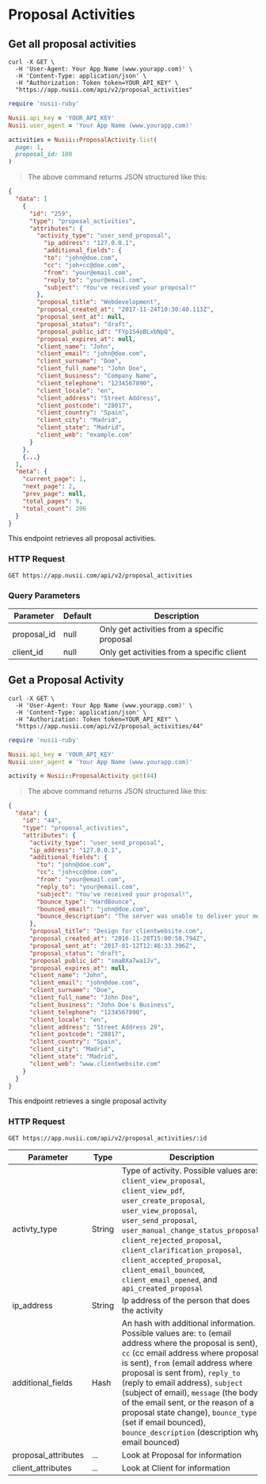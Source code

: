 # Proposal Activities

## Get all proposal activities

```shell
curl -X GET \
  -H 'User-Agent: Your App Name (www.yourapp.com)' \
  -H 'Content-Type: application/json' \
  -H "Authorization: Token token=YOUR_API_KEY" \
  "https://app.nusii.com/api/v2/proposal_activities"
```

```ruby
require 'nusii-ruby'

Nusii.api_key = 'YOUR_API_KEY'
Nusii.user_agent = 'Your App Name (www.yourapp.com)'

activities = Nusii::ProposalActivity.list(
  page: 1,
  proposal_id: 100
)
```

> The above command returns JSON structured like this:

```json
{
  "data": [
    {
      "id": "259",
      "type": "proposal_activities",
      "attributes": {
        "activity_type": "user_send_proposal",
          "ip_address": "127.0.0.1",
          "additional_fields": {
          "to": "john@doe.com",
          "cc": "joh+cc@doe.com",
          "from": "your@email.com",
          "reply_to": "your@email.com",
          "subject": "You've received your proposal!"
        },
        "proposal_title": "Webdevelopment",
        "proposal_created_at": "2017-11-24T10:30:40.113Z",
        "proposal_sent_at": null,
        "proposal_status": "draft",
        "proposal_public_id": "FYp1S4oBLxbNpQ",
        "proposal_expires_at": null,
        "client_name": "John",
        "client_email": "john@doe.com",
        "client_surname": "Doe",
        "client_full_name": "John Doe",
        "client_business": "Company Name",
        "client_telephone": "1234567890",
        "client_locale": "en",
        "client_address": "Street Address",
        "client_postcode": "28017",
        "client_country": "Spain",
        "client_city": "Madrid",
        "client_state": "Madrid",
        "client_web": "example.com"
      }
    },
    {...}
  ],
  "meta": {
    "current_page": 1,
    "next_page": 2,
    "prev_page": null,
    "total_pages": 9,
    "total_count": 206
  }
} 
```

This endpoint retrieves all proposal activities.

### HTTP Request

`GET https://app.nusii.com/api/v2/proposal_activities`

### Query Parameters

Parameter | Default | Description
--------- | ------- | -----------
proposal_id | null | Only get activities from a specific proposal
client_id | null | Only get activities from a specific client

## Get a Proposal Activity

```shell
curl -X GET \
  -H 'User-Agent: Your App Name (www.yourapp.com)' \
  -H 'Content-Type: application/json' \
  -H "Authorization: Token token=YOUR_API_KEY" \
  "https://app.nusii.com/api/v2/proposal_activities/44"
```

```ruby
require 'nusii-ruby'

Nusii.api_key = 'YOUR_API_KEY'
Nusii.user_agent = 'Your App Name (www.yourapp.com)'

activity = Nusii::ProposalActivity.get(44)
```

> The above command returns JSON structured like this:


```json
{
  "data": {
    "id": "44",
    "type": "proposal_activities",
    "attributes": {
      "activity_type": "user_send_proposal",
      "ip_address": "127.0.0.1",
      "additional_fields": {
        "to": "john@doe.com",
        "cc": "joh+cc@doe.com",
        "from": "your@email.com",
        "reply_to": "your@email.com",
        "subject": "You've received your proposal!",
        "bounce_type": "HardBounce",
        "bounced_email": "john@doe.com",
        "bounce_description": "The server was unable to deliver your message (ex: unknown user, mailbox not found)."
      },
      "proposal_title": "Design for clientwebsite.com",
      "proposal_created_at": "2016-11-28T15:00:58.794Z",
      "proposal_sent_at": "2017-01-12T12:46:33.396Z",
      "proposal_status": "draft",
      "proposal_public_id": "smaBXa7wa1Jv",
      "proposal_expires_at": null,
      "client_name": "John",
      "client_email": "john@doe.com",
      "client_surname": "Doe",
      "client_full_name": "John Doe",
      "client_business": "John Doe's Business",
      "client_telephone": "1234567890",
      "client_locale": "en",
      "client_address": "Street Address 29",
      "client_postcode": "28017",
      "client_country": "Spain",
      "client_city": "Madrid",
      "client_state": "Madrid",
      "client_web": "www.clientwebsite.com"
    }
  }
}
```

This endpoint retrieves a single proposal activity

### HTTP Request

`GET https://app.nusii.com/api/v2/proposal_activities/:id`

Parameter | Type | Description
--------- | ---- | -----------
activty_type | String | Type of activity. Possible values are: `client_view_proposal`, `client_view_pdf`, `user_create_proposal`, `user_view_proposal`, `user_send_proposal`, `user_manual_change_status_proposal`, `client_rejected_proposal`, `client_clarification_proposal`, `client_accepted_proposal`, `client_email_bounced`, `client_email_opened`, and `api_created_proposal`
ip_address | String | Ip address of the person that does the activity
additional_fields | Hash | An hash with additional information. Possible values are: `to` (email address where the proposal is sent), `cc` (cc email address where proposal is sent), `from` (email address where proposal is sent from), `reply_to` (reply to email address), `subject` (subject of email), `message` (the body of the email sent, or the reason of a proposal state change), `bounce_type` (set if email bounced), `bounce_description` (description why email bounced)
proposal_attributes | ... | Look at Proposal for information
client_attributes | ... | Look at Client for information

